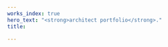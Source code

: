 ```yaml
---
works_index: true
hero_text: "<strong>architect portfolio</strong>."
title:

---
```


<WorksList />
